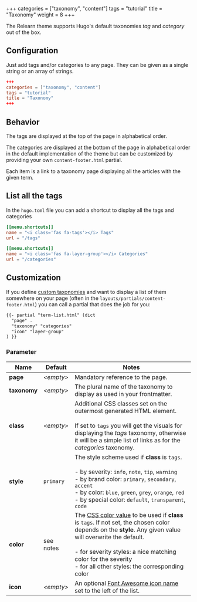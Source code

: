 +++
categories = ["taxonomy", "content"]
tags = "tutorial"
title = "Taxonomy"
weight = 8
+++

The Relearn theme supports Hugo's default taxonomies _tag_ and _category_ out of the box.

## Configuration

Just add tags and/or categories to any page. They can be given as a single string or an array of strings.

```toml
+++
categories = ["taxonomy", "content"]
tags = "tutorial"
title = "Taxonomy"
+++
```

## Behavior

The tags are displayed at the top of the page in alphabetical order.

The categories are displayed at the bottom of the page in alphabetical order in the default implementation of the theme but can be customized by providing your own `content-footer.html` partial.

Each item is a link to a taxonomy page displaying all the articles with the given term.

## List all the tags

In the `hugo.toml`  file you can add a shortcut to display all the tags and categories

```toml
[[menu.shortcuts]]
name = "<i class='fas fa-tags'></i> Tags"
url = "/tags"

[[menu.shortcuts]]
name = "<i class='fas fa-layer-group'></i> Categories"
url = "/categories"
```

## Customization

If you define [custom taxonomies](https://gohugo.io/content-management/taxonomies/#configure-taxonomies) and want to display a list of them somewhere on your page (often in the `layouts/partials/content-footer.html`) you can call a partial that does the job for you:

````markdown
{{- partial "term-list.html" (dict
  "page" .
  "taxonomy" "categories"
  "icon" "layer-group"
) }}
````

### Parameter

| Name                  | Default         | Notes       |
|-----------------------|-----------------|-------------|
| **page**              | _&lt;empty&gt;_ | Mandatory reference to the page. |
| **taxonomy**          | _&lt;empty&gt;_ | The plural name of the taxonomy to display as used in your frontmatter. |
| **class**             | _&lt;empty&gt;_ | Additional CSS classes set on the outermost generated HTML element.<br><br>If set to `tags` you will get the visuals for displaying the _tags_ taxonomy, otherwise it will be a simple list of links as for the _categories_ taxonomy. |
| **style**             | `primary`       | The style scheme used if **class** is `tags`.<br><br>- by severity: `info`, `note`, `tip`, `warning`<br>- by brand color: `primary`, `secondary`, `accent`<br>- by color: `blue`, `green`, `grey`, `orange`, `red`<br>- by special color: `default`, `transparent`, `code` |
| **color**             | see notes       | The [CSS color value](https://developer.mozilla.org/en-US/docs/Web/CSS/color_value) to be used if **class** is `tags`. If not set, the chosen color depends on the **style**. Any given value will overwrite the default.<br><br>- for severity styles: a nice matching color for the severity<br>- for all other styles: the corresponding color |
| **icon**              | _&lt;empty&gt;_ | An optional [Font Awesome icon name](shortcodes/icon#finding-an-icon) set to the left of the list. |
